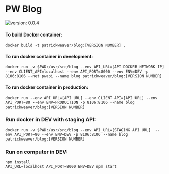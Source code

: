 PW Blog
==
![version: 0.0.4](https://img.shields.io/badge/version-0.0.4-green.svg?style=flat-square)

#### To build Docker container:

`docker build -t patrickweaver/blog:[VERSION NUMBER] .`

#### To run docker container in development:

`docker run -v $PWD:/usr/src/blog --env API_URL=[API DOCKER NETWORK IP] --env CLIENT_API=localhost --env API_PORT=8000 --env ENV=DEV -p 8106:8106 --net pwapi --name blog patrickweaver/blog:[VERSION NUMBER]`

#### To run docker container in production:

`docker run --env API_URL=[API URL] --env CLIENT_API=[API URL] --env API_PORT=80 --env ENV=PRODUCTION -p 8106:8106 --name blog patrickweaver/blog:[VERSION NUMBER]`


### Run docker in DEV with staging API:
`docker run -v $PWD:/usr/src/blog --env API_URL=[STAGING API URL]  --env API_PORT=80 --env ENV=DEV -p 8106:8106 --name blog patrickweaver/blog:[VERSION NUMBER]`

### Run on computer in DEV:
```
npm install
API_URL=localhost API_PORT=8000 ENV=DEV npm start
```
